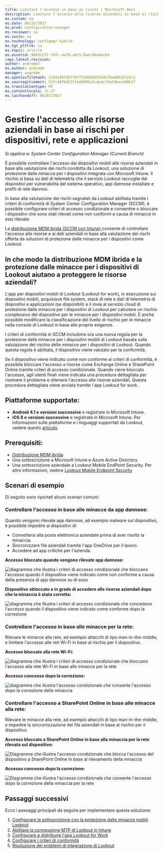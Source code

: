 ```yaml
---
title: Limitare l'accesso in base ai rischi | Microsoft Docs
description: Limitare l'accesso alle risorse aziendali in base ai rischi per dispositivi, rete e applicazioni.
ms.custom: na
ms.date: 04/25/2017
ms.prod: configuration-manager
ms.reviewer: na
ms.suite: na
ms.technology: configmgr-hybrid
ms.tgt_pltfrm: na
ms.topic: article
ms.assetid: 9083c571-f4fc-4a78-adc5-8aec84dabcbd
caps.latest.revision: 
author: andredm7
ms.author: andredm
manager: angrobe
ms.openlocfilehash: 21841d97387f07f53993d957641f9ad892d723c2
ms.sourcegitcommit: 51fc48fb023f1e8d995c6c4eacfda7dbec4d0b2f
ms.translationtype: HT
ms.contentlocale: it-IT
ms.lasthandoff: 08/07/2017
---
```

# <a name="manage-access-to-company-resource-based-on-device-network-and-application-risk"></a>Gestire l'accesso alle risorse aziendali in base ai rischi per dispositivi, rete e applicazioni

*Si applica a: System Center Configuration Manager (Current Branch)*

È possibile controllare l'accesso dai dispositivi mobili alle risorse aziendali in base alla valutazione dei rischi condotta da Lookout, una soluzione di protezione dalle minacce per i dispositivi integrata con Microsoft Intune. Il rischio si basa su dati di telemetria che il servizio Lookout raccoglie dai dispositivi per vulnerabilità del sistema operativo, app dannose installate e profili di rete dannosi. 

In base alla valutazione dei rischi segnalati da Lookout abilitata tramite i criteri di conformità di System Center Configuration Manager (SCCM), è possibile configurare criteri di accesso condizionale e consentire o bloccare i dispositivi che sono stati rilevati come non conformi a causa di minacce in essi rilevate.

La [distribuzione MDM ibrida (SCCM con Intune) ](https://docs.microsoft.com/sccm/mdm/understand/choose-between-standalone-intune-and-hybrid-mobile-device-management) consente di controllare l'accesso alle risorse e ai dati aziendali in base alla valutazione dei rischi offerta da soluzioni di protezione dalle minacce per i dispositivi come Lookout.

## <a name="how-do-the-hybrid-mdm-deployment-and-lookout-device-threat-protection-help-protect-company-resources"></a>In che modo la distribuzione MDM ibrida e la protezione dalle minacce per i dispositivi di Lookout aiutano a proteggere le risorse aziendali?
L'app per dispositivi mobili di Lookout (Lookout for work), in esecuzione sui dispositivi mobili, acquisisce file system, stack di rete e dati di telemetria di dispositivi e applicazioni (se disponibili) e li invia al servizio cloud di protezione dalle minacce per i dispositivi di Lookout per calcolare un rischio complessivo del dispositivo per le minacce per i dispositivi mobili. È anche possibile modificare la classificazione del livello di rischio per le minacce nella console di Lookout in base alle proprie esigenze.  

I criteri di conformità in SCCM includono ora una nuova regola per la protezione dalle minacce per i dispositivi mobili di Lookout basata sulla valutazione del rischio delle minacce per i dispositivi di Lookout. Quando questa regola è abilitata, il dispositivo viene valutato per la conformità.

Se il dispositivo viene indicato come non conforme ai criteri di conformità, è possibile bloccare l'accesso a risorse come Exchange Online e SharePoint Online tramite criteri di accesso condizionale. Quando viene bloccato l'accesso, agli utenti finali viene indicata una procedura dettagliata per risolvere il problema e ottenere l'accesso alle risorse aziendali. Questa procedura dettagliata viene avviata tramite l'app Lookout for work.

## <a name="supported-platforms"></a>Piattaforme supportate:
* **Android 4.1 e versioni successive** e registrate in Microsoft Intune.
* **iOS 8 e versioni successive** e registrate in Microsoft Intune.
Per informazioni sulle piattaforme e i linguaggi supportati da Lookout, vedere questo [articolo](https://personal.support.lookout.com/hc/en-us/articles/114094140253).

## <a name="prerequisites"></a>Prerequisiti:
* [Distribuzione MDM ibrida](https://docs.microsoft.com/sccm/mdm/understand/choose-between-standalone-intune-and-hybrid-mobile-device-management)
* Una sottoscrizione a Microsoft Intune e Azure Active Directory.
* Una sottoscrizione aziendale a Lookout Mobile EndPoint Security.  Per altre informazioni, vedere [Lookout Mobile Endpoint Security](https://www.lookout.com/products/mobile-endpoint-security)

## <a name="example-scenarios"></a>Scenari di esempio
Di seguito sono riportati alcuni scenari comuni:
### <a name="control-access-based-on-threat-from-malicious-apps"></a>Controllare l'accesso in base alle minacce da app dannose:
Quando vengono rilevate app dannose, ad esempio malware sul dispositivo, è possibile impedire ai dispositivi di:
* Connettersi alla posta elettronica aziendale prima di aver risolto la minaccia.
* Sincronizzare file aziendali tramite l'app OneDrive per il lavoro.
* Accedere ad app critiche per l'azienda.

**Accesso bloccato quando vengono rilevate app dannose:**

![diagramma che illustra i criteri di accesso condizionale che bloccano l'accesso quando il dispositivo viene indicato come non conforme a causa della presenza di app dannose su di esso](media/config-mgr-maliciousapps_blocked.png)

**Dispositivo sbloccato e in grado di accedere alle risorse aziendali dopo che la minaccia è stata corretta:**

![diagramma che illustra i criteri di accesso condizionale che concedono l'accesso quando il dispositivo viene indicato come conforme dopo la correzione](media/config-mgr-maliciousapps-unblocked.png)
### <a name="control-access-based-on-threat-to-network"></a>Controllare l'accesso in base alle minacce per la rete:
Rilevare le minacce alla rete, ad esempio attacchi di tipo man-in-the-middle, e limitare l'accesso alle reti Wi-Fi in base al rischio per il dispositivo.

**Accesso bloccato alla rete Wi-Fi:**

![diagramma che illustra i criteri di accesso condizionale che bloccano l'accesso alla rete Wi-Fi in base alle minacce per la rete](media/config-mgr-network-wifi-blocked.png)

**Accesso concesso dopo la correzione:**

![diagramma che illustra l'accesso condizionale che consente l'accesso dopo la correzione della minaccia](media/config-mgr-network-wifi-unblocked.png)
### <a name="control-access-to-sharepoint-online-based-on-threat-to-network"></a>Controllare l'accesso a SharePoint Online in base alle minacce alla rete:

Rilevare le minacce alla rete, ad esempio attacchi di tipo man-in-the-middle, e impedire la sincronizzazione dei file aziendali in base al rischio per il dispositivo.

**Accesso bloccato a SharePoint Online in base alla minaccia per la rete rilevata sul dispositivo:**

![Diagramma che illustra l'accesso condizionale che blocca l'accesso del dispositivo a SharePoint Online in base al rilevamento della minaccia](media/config-mgr-network-spo-blocked.png)


**Accesso concesso dopo la correzione:**

![Diagramma che illustra l'accesso condizionale che consente l'accesso dopo la correzione della minaccia per la rete](media/config-mgr-network-spo-unblocked.png)

## <a name="next-steps"></a>Passaggi successivi
Ecco i passaggi principali da seguire per implementare questa soluzione:
1.  [Configurare la sottoscrizione con la protezione dalle minacce mobili Lookout](set-up-your-subscription-with-lookout.md)
2.  [Abilitare la connessione MTP di Lookout in Intune](enable-lookout-connection-in-intune.md)
3.  [Configurare e distribuire l'app Lookout for Work](configure-and-deploy-lookout-for-work-apps.md)
4.  [Configurare i criteri di conformità](enable-device-threat-protection-rule-compliance-policy.md)
5.  [Risoluzione dei problemi di integrazione di Lookout](troubleshoot-lookout-integration.md)
